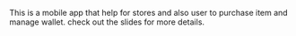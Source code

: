 This is a mobile app that help for stores and also user to purchase item and manage wallet.
check out the slides for more details.
